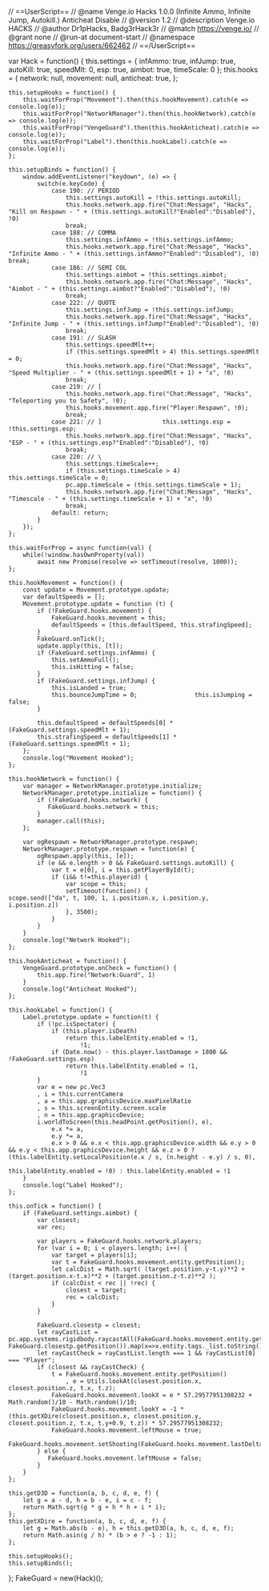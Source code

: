 

// ==UserScript==
// @name         Venge.io Hacks 1.0.0 (Infinite Ammo, Infinite Jump, Autokill.) Anticheat Disable
// @version      1.2
// @description  Venge.io HACKS
// @author       Dr1pHacks, Badg3rHack3r
// @match        https://venge.io/
// @grant        none
// @run-at       document-start
// @namespace https://greasyfork.org/users/662462
// ==/UserScript==

var Hack = function() {
	this.settings = {
		infAmmo: true,
		infJump: true,
		autoKill: true,
		speedMlt: 0,
        esp: true,
        aimbot: true,
        timeScale: 0
	};
	this.hooks = {
		network: null,
		movement: null,
		anticheat: true,
	};

	this.setupHooks = function() {
		this.waitForProp("Movement").then(this.hookMovement).catch(e => console.log(e));
		this.waitForProp("NetworkManager").then(this.hookNetwork).catch(e => console.log(e));
		this.waitForProp("VengeGuard").then(this.hookAnticheat).catch(e => console.log(e));
		this.waitForProp("Label").then(this.hookLabel).catch(e => console.log(e));
	};

	this.setupBinds = function() {
		window.addEventListener("keydown", (e) => {
            switch(e.keyCode) {
                case 190: // PERIOD
                    this.settings.autoKill = !this.settings.autoKill;
                    this.hooks.network.app.fire("Chat:Message", "Hacks", "Kill on Respawn - " + (this.settings.autoKill?"Enabled":"Disabled"), !0)
                    break;
                case 188: // COMMA
                    this.settings.infAmmo = !this.settings.infAmmo;
                    this.hooks.network.app.fire("Chat:Message", "Hacks", "Infinite Ammo - " + (this.settings.infAmmo?"Enabled":"Disabled"), !0)                    break;
                case 186: // SEMI COL
                    this.settings.aimbot = !this.settings.aimbot;
                    this.hooks.network.app.fire("Chat:Message", "Hacks", "Aimbot - " + (this.settings.aimbot?"Enabled":"Disabled"), !0)
                    break;
                case 222: // QUOTE
                    this.settings.infJump = !this.settings.infJump;
                    this.hooks.network.app.fire("Chat:Message", "Hacks", "Infinite Jump - " + (this.settings.infJump?"Enabled":"Disabled"), !0)
                    break;
                case 191: // SLASH
                    this.settings.speedMlt++;
                    if (this.settings.speedMlt > 4) this.settings.speedMlt = 0;
                    this.hooks.network.app.fire("Chat:Message", "Hacks", "Speed Multiplier - " + (this.settings.speedMlt + 1) + "x", !0)
                    break;
                case 219: // [
                    this.hooks.network.app.fire("Chat:Message", "Hacks", "Teleporting you to Safety", !0);
                    this.hooks.movement.app.fire("Player:Respawn", !0);
                    break;
                case 221: // ]                 this.settings.esp = !this.settings.esp;
                    this.hooks.network.app.fire("Chat:Message", "Hacks", "ESP - " + (this.settings.esp?"Enabled":"Disabled"), !0)
                    break;
                case 220: // \
                    this.settings.timeScale++;
                    if (this.settings.timeScale > 4) this.settings.timeScale = 0;
                    pc.app.timeScale = (this.settings.timeScale + 1);
                    this.hooks.network.app.fire("Chat:Message", "Hacks", "Timescale - " + (this.settings.timeScale + 1) + "x", !0)
                    break;
                default: return;
            }
		});
	};

	this.waitForProp = async function(val) {
		while(!window.hasOwnProperty(val))
			await new Promise(resolve => setTimeout(resolve, 1000));
	};

	this.hookMovement = function() {
		const update = Movement.prototype.update;
        var defaultSpeeds = [];
		Movement.prototype.update = function (t) {
			if (!FakeGuard.hooks.movement) {
				FakeGuard.hooks.movement = this;
                defaultSpeeds = [this.defaultSpeed, this.strafingSpeed];
			}
			FakeGuard.onTick();
			update.apply(this, [t]);
			if (FakeGuard.settings.infAmmo) {
                this.setAmmoFull();
				this.isHitting = false;
			}
			if (FakeGuard.settings.infJump) {
				this.isLanded = true;
				this.bounceJumpTime = 0;				this.isJumping = false;
			}

            this.defaultSpeed = defaultSpeeds[0] * (FakeGuard.settings.speedMlt + 1);
            this.strafingSpeed = defaultSpeeds[1] * (FakeGuard.settings.speedMlt + 1);
		};
		console.log("Movement Hooked");
	};

	this.hookNetwork = function() {
		var manager = NetworkManager.prototype.initialize;
		NetworkManager.prototype.initialize = function() {
			if (!FakeGuard.hooks.network) {
			   FakeGuard.hooks.network = this;
			}
			manager.call(this);
		};

		var ogRespawn = NetworkManager.prototype.respawn;
		NetworkManager.prototype.respawn = function(e) {
			ogRespawn.apply(this, [e]);
			if (e && e.length > 0 && FakeGuard.settings.autoKill) {
				var t = e[0], i = this.getPlayerById(t);
				if (i&& t!=this.playerid) {
                    var scope = this;
                    setTimeout(function() {                       scope.send(["da", t, 100, 1, i.position.x, i.position.y, i.position.z])
                    }, 3500);
				}
			}
		}
		console.log("Network Hooked");
	};

	this.hookAnticheat = function() {
		VengeGuard.prototype.onCheck = function() {
			this.app.fire("Network:Guard", 1)
		}
		console.log("Anticheat Hooked");
	};

	this.hookLabel = function() {
        Label.prototype.update = function(t) {
            if (!pc.isSpectator) {
                if (this.player.isDeath)
                    return this.labelEntity.enabled = !1,
                        !1;
                if (Date.now() - this.player.lastDamage > 1800 && !FakeGuard.settings.esp)
                    return this.labelEntity.enabled = !1,
                        !1
            }
            var e = new pc.Vec3
            , i = this.currentCamera
            , a = this.app.graphicsDevice.maxPixelRatio
            , s = this.screenEntity.screen.scale
            , n = this.app.graphicsDevice;
            i.worldToScreen(this.headPoint.getPosition(), e),
                e.x *= a,
                e.y *= a,
                e.x > 0 && e.x < this.app.graphicsDevice.width && e.y > 0 && e.y < this.app.graphicsDevice.height && e.z > 0 ? (this.labelEntity.setLocalPosition(e.x / s, (n.height - e.y) / s, 0),
                                                                                                                                this.labelEntity.enabled = !0) : this.labelEntity.enabled = !1
        }
		console.log("Label Hooked");
	};

	this.onTick = function() {
        if (FakeGuard.settings.aimbot) {
			var closest;
			var rec;

			var players = FakeGuard.hooks.network.players;
			for (var i = 0; i < players.length; i++) {
				var target = players[i];
				var t = FakeGuard.hooks.movement.entity.getPosition();
				let calcDist = Math.sqrt( (target.position.y-t.y)**2 + (target.position.x-t.x)**2 + (target.position.z-t.z)**2 );
				if (calcDist < rec || !rec) {
					closest = target;
					rec = calcDist;
				}
			}

			FakeGuard.closestp = closest;
			let rayCastList = pc.app.systems.rigidbody.raycastAll(FakeGuard.hooks.movement.entity.getPosition(), FakeGuard.closestp.getPosition()).map(x=>x.entity.tags._list.toString())
			let rayCastCheck = rayCastList.length === 1 && rayCastList[0] === "Player";
			if (closest && rayCastCheck) {
				t = FakeGuard.hooks.movement.entity.getPosition()
					, e = Utils.lookAt(closest.position.x, closest.position.z, t.x, t.z);
				FakeGuard.hooks.movement.lookX = e * 57.29577951308232 + Math.random()/10 - Math.random()/10;
				FakeGuard.hooks.movement.lookY = -1 * (this.getXDire(closest.position.x, closest.position.y, closest.position.z, t.x, t.y+0.9, t.z)) * 57.29577951308232;
				FakeGuard.hooks.movement.leftMouse = true;
				FakeGuard.hooks.movement.setShooting(FakeGuard.hooks.movement.lastDelta);
			} else {
			   FakeGuard.hooks.movement.leftMouse = false;
			}
		}
	};

	this.getD3D = function(a, b, c, d, e, f) {
		let g = a - d, h = b - e, i = c - f;
		return Math.sqrt(g * g + h * h + i * i);
	};
	this.getXDire = function(a, b, c, d, e, f) {
		let g = Math.abs(b - e), h = this.getD3D(a, b, c, d, e, f);
		return Math.asin(g / h) * (b > e ? -1 : 1);
	};

	this.setupHooks();
	this.setupBinds();
};
FakeGuard = new(Hack)();

